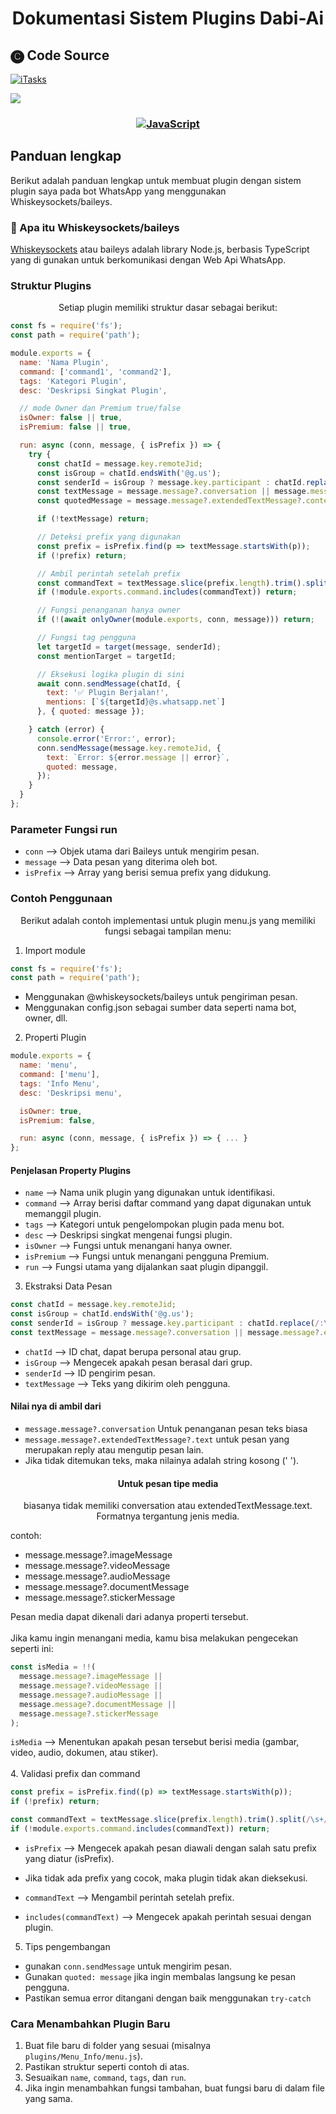 # <div align='center'>Dokumentasi Sistem Plugins Dabi-Ai</div>

## 🅒 Code Source
[![iTasks](https://github-readme-stats.vercel.app/api/pin/?username=maoudabi0&repo=Dabi-Ai&border_color=7F3FBF&bg_color=FFFFFF&title_color=010101&text_color=8B949E&icon_color=7F3FBF)](https://github.com/maoudabi0/Dabi-Ai)

<a><img src='https://i.imgur.com/LyHic3i.gif'/></a>

<h3>
 <p align="center">
  <a href="https://id.m.wikipedia.org/wiki/JavaScript">
   <img src="https://img.shields.io/badge/JavaScript-0?style=for-the-badge&logo=javascript&logoColor=F7DF1E&logoSize=3&color=323330" alt="JavaScript" />
  </a>
 </p>
</h3>

## Panduan lengkap

<p align="left">
Berikut adalah panduan lengkap untuk membuat plugin dengan sistem plugin saya pada bot WhatsApp yang menggunakan Whiskeysockets/baileys.
</p>

### 🔎  Apa itu Whiskeysockets/baileys
 [Whiskeysockets](https://guide.whiskeysockets.io) atau baileys adalah library Node.js, berbasis TypeScript yang di gunakan untuk berkomunikasi dengan Web Api WhatsApp.


### Struktur Plugins
<p align="center">
Setiap plugin memiliki struktur dasar sebagai berikut:
</p>

```js
const fs = require('fs');
const path = require('path');

module.exports = {
  name: 'Nama Plugin',
  command: ['command1', 'command2'],
  tags: 'Kategori Plugin',
  desc: 'Deskripsi Singkat Plugin',

  // mode Owner dan Premium true/false
  isOwner: false || true,
  isPremium: false || true,

  run: async (conn, message, { isPrefix }) => {
    try {
      const chatId = message.key.remoteJid;
      const isGroup = chatId.endsWith('@g.us');
      const senderId = isGroup ? message.key.participant : chatId.replace(/:\d+@/, '@');
      const textMessage = message.message?.conversation || message.message?.extendedTextMessage?.text || '';
      const quotedMessage = message.message?.extendedTextMessage?.contextInfo?.quotedMessage;

      if (!textMessage) return;

      // Deteksi prefix yang digunakan
      const prefix = isPrefix.find(p => textMessage.startsWith(p));
      if (!prefix) return;

      // Ambil perintah setelah prefix
      const commandText = textMessage.slice(prefix.length).trim().split(/\s+/)[0].toLowerCase();
      if (!module.exports.command.includes(commandText)) return;

      // Fungsi penanganan hanya owner 
      if (!(await onlyOwner(module.exports, conn, message))) return;

      // Fungsi tag pengguna 
      let targetId = target(message, senderId);
      const mentionTarget = targetId;

      // Eksekusi logika plugin di sini
      await conn.sendMessage(chatId, {
        text: '✅ Plugin Berjalan!',
        mentions: [`${targetId}@s.whatsapp.net`]
      }, { quoted: message });

    } catch (error) {
      console.error('Error:', error);
      conn.sendMessage(message.key.remoteJid, {
        text: `Error: ${error.message || error}`,
        quoted: message,
      });
    }
  }
};
```

### Parameter Fungsi run
- ```conn```  -->  Objek utama dari Baileys untuk mengirim pesan.
- ```message```  -->  Data pesan yang diterima oleh bot.
- ```isPrefix```  -->  Array yang berisi semua prefix yang didukung.


### Contoh Penggunaan
<p align="center">
Berikut adalah contoh implementasi untuk plugin menu.js yang memiliki fungsi sebagai tampilan menu:
</p>


1. Import module
```js
const fs = require('fs');
const path = require('path');
```
- Menggunakan @whiskeysockets/baileys untuk pengiriman pesan.
- Menggunakan config.json sebagai sumber data seperti nama bot, owner, dll.

2. Properti Plugin
```js
module.exports = {
  name: 'menu',
  command: ['menu'],
  tags: 'Info Menu',
  desc: 'Deskripsi menu',

  isOwner: true,
  isPremium: false,

  run: async (conn, message, { isPrefix }) => { ... }
};
```

#### Penjelasan Property Plugins
- ```name```  -->  Nama unik plugin yang digunakan untuk identifikasi.
- ```command```  -->  Array berisi daftar command yang dapat digunakan untuk memanggil plugin.
- ```tags```  -->  Kategori untuk pengelompokan plugin pada menu bot.
- ```desc```  -->  Deskripsi singkat mengenai fungsi plugin.
- ```isOwner```  -->  Fungsi untuk menangani hanya owner.
- ```isPremium```  -->  Fungsi untuk menangani pengguna Premium.
- ```run```  -->  Fungsi utama yang dijalankan saat plugin dipanggil.

3. Ekstraksi Data Pesan
```js
const chatId = message.key.remoteJid;
const isGroup = chatId.endsWith('@g.us');
const senderId = isGroup ? message.key.participant : chatId.replace(/:\d+@/, '@');
const textMessage = message.message?.conversation || message.message?.extendedTextMessage?.text || '';
```

- ```chatId```  -->  ID chat, dapat berupa personal atau grup.
- ```isGroup```  -->  Mengecek apakah pesan berasal dari grup.
- ```senderId```  -->  ID pengirim pesan.
- ```textMessage```  -->  Teks yang dikirim oleh pengguna.

<h4>
 <p align="left">
 Nilai nya di ambil dari
 </p>
</h4>

- ```message.message?.conversation``` Untuk penanganan pesan teks biasa
- ```message.message?.extendedTextMessage?.text``` untuk pesan yang merupakan reply atau mengutip pesan lain.
- Jika tidak ditemukan teks, maka nilainya adalah string kosong (' ').

<h4>
 <p align="center">
 Untuk pesan tipe media
 </p>
</h4>

<p align="center">
 biasanya tidak memiliki conversation atau extendedTextMessage.text. Formatnya tergantung jenis media.
</p>

contoh:

- message.message?.imageMessage
- message.message?.videoMessage
- message.message?.audioMessage
- message.message?.documentMessage
- message.message?.stickerMessage

Pesan media dapat dikenali dari adanya properti tersebut. <br> <br>
Jika kamu ingin menangani media, kamu bisa melakukan pengecekan seperti ini:

```js
const isMedia = !!(
  message.message?.imageMessage ||
  message.message?.videoMessage ||
  message.message?.audioMessage ||
  message.message?.documentMessage ||
  message.message?.stickerMessage
);
```

```isMedia```  -->  Menentukan apakah pesan tersebut berisi media (gambar, video, audio, dokumen, atau stiker).<br> <br>
4. Validasi prefix dan command
```js
const prefix = isPrefix.find((p) => textMessage.startsWith(p));
if (!prefix) return;
```

```js
const commandText = textMessage.slice(prefix.length).trim().split(/\s+/)[0].toLowerCase();
if (!module.exports.command.includes(commandText)) return;

```
- ```isPrefix```  -->  Mengecek apakah pesan diawali dengan salah satu prefix yang diatur (isPrefix).
- Jika tidak ada prefix yang cocok, maka plugin tidak akan dieksekusi.

- ```commandText```  -->  Mengambil perintah setelah prefix.
- ```includes(commandText)```  -->  Mengecek apakah perintah sesuai dengan plugin.

5. Tips pengembangan
- gunakan ```conn.sendMessage``` untuk mengirim pesan.
- Gunakan ```quoted: message``` jika ingin membalas langsung ke pesan pengguna.
- Pastikan semua error ditangani dengan baik menggunakan ```try-catch```

### Cara Menambahkan Plugin Baru
1. Buat file baru di folder yang sesuai (misalnya `plugins/Menu_Info/menu.js`).
2. Pastikan struktur seperti contoh di atas.
3. Sesuaikan `name`, `command`, `tags`, dan `run`.
4. Jika ingin menambahkan fungsi tambahan, buat fungsi baru di dalam file yang sama.
